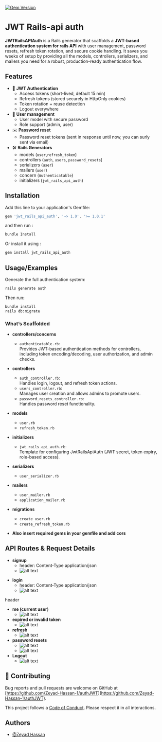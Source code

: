


[![Gem Version](https://badge.fury.io/rb/jwt_rails_api_auth.svg)](https://badge.fury.io/rb/jwt_rails_api_auth)


# JWT Rails-api auth

**JWTRailsAPIAuth** is a Rails generator that scaffolds a **JWT-based authentication system for rails API** with user management, password resets, refresh token rotation, and secure cookie handling. It saves you weeks of setup by providing all the models, controllers, serializers, and mailers you need for a robust, production-ready authentication flow.

## Features

- 🔑 **JWT Authentication**
    - Access tokens (short-lived, default 15 min)
    - Refresh tokens (stored securely in HttpOnly cookies)
    - Token rotation + reuse detection
    - Logout everywhere
- 👤 **User management**
    - User model with secure password
    - Role support (admin, user)
- ✉️ **Password reset**
    - Password reset tokens (sent in response until now, you can surly sent via email)
- 🛠️ **Rails Generators**
    - models (`user`,`refresh_token`)
    - controllers (`auth`, `users`, `password_resets`)
    - serializers (`user`)
    - mailers (`user`)
    - concern (`Authenticatable`)
    - initializers (`jwt_rails_api_auth`)

## Installation

Add this line to your application's Gemfile:

```bash
gem 'jwt_rails_api_auth', '~> 1.0', '>= 1.0.1'
```

and then run :
```bash
bundle Install
```
Or install it using :
```bash
gem install jwt_rails_api_auth
```

## Usage/Examples
Generate the full authentication system:  
```bash
rails generate auth
```

Then run:  
```bash
bundle install  
rails db:migrate  
```

### What’s Scaffolded

- **controllers/concerns**
  - `authenticatable.rb`:  
    Provides JWT-based authentication methods for controllers, including token encoding/decoding, user authorization, and admin checks.

- **controllers**
  - `auth_controller.rb`:  
    Handles login, logout, and refresh token actions.
  - `users_controller.rb`:  
    Manages user creation and allows admins to promote users.
  - `password_resets_controller.rb`:  
    Handles password reset functionality.

- **models**
  - `user.rb`
  - `refresh_token.rb`

- **initializers**
  - `jwt_rails_api_auth.rb`:  
    Template for configuring JwtRailsApiAuth (JWT secret, token expiry, role-based access).

- **serializers**
  - `user_serializer.rb`

- **mailers**
  - `user_mailer.rb`
  - `application_mailer.rb`

- **migrations**
  - `create_user.rb`
  - `create_refresh_token.rb`

- **Also insert required gems in your gemfile and add cors**
## API Routes & Request Details

- **signup**
    - header: Content-Type application/json
    - ![alt text](docs/image.png)
<!-- ![alt text](docs/image-1.png) signup bad username taken -->
<!-- ![alt text](docs/image-2.png) username null -->
- **login**
    - header: Content-Type application/json
    - ![alt text](docs/image-3.png)
<!-- ![alt text](docs/image-4.png) login bad -->
 header
- **me (current user)**
    - ![alt text](docs/image-6.png)
- **expired or invalid token**
    - ![alt text](docs/image-7.png)
- **refresh** 
    - ![alt text](docs/image-8.png)
- **password resets**
    - ![alt text](docs/image-9.png)
    - ![alt text](docs/image-10.png)
- **Logout**
    - ![alt text](docs/image-11.png)


## 🤝 Contributing

Bug reports and pull requests are welcome on GitHub at [https://github.com/Zeyad-Hassan-1/authJWT](https://github.com/Zeyad-Hassan-1/authJWT).  

This project follows a [Code of Conduct](CODE_OF_CONDUCT.md). Please respect it in all interactions.


## Authors

- [@Zeyad Hassan](https://https://github.com/Zeyad-Hassan-1)
